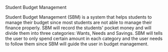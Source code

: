 Student Budget Management

Student Budget Management (SBM) is a system that helps students to manage their budget since most students are not able to manage their finance properly. SBM will record the students' pocket money and will divide them into three categories: Wants, Needs and Savings. SBM will tells the user to only spend certain amount in each category and the user needs to follow them since SBM will guide the user in budget management.

